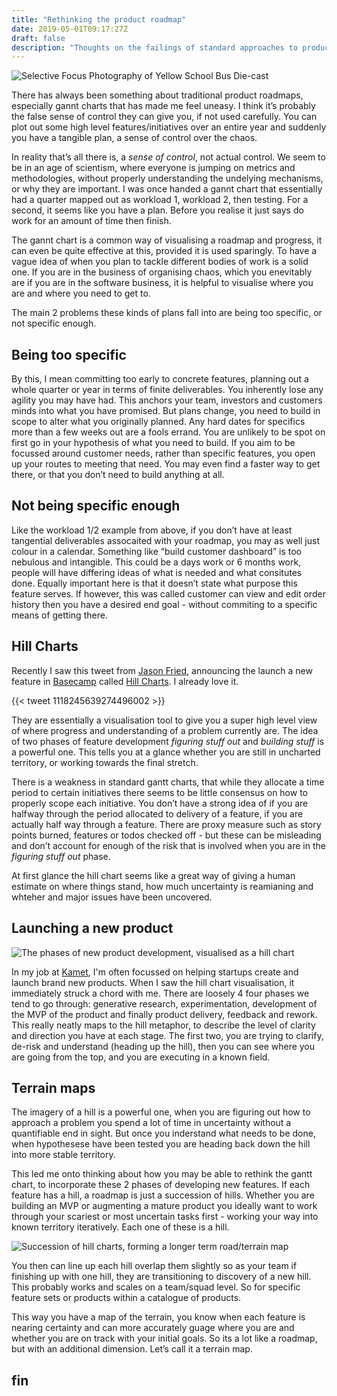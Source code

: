 ```yaml
---
title: "Rethinking the product roadmap"
date: 2019-05-01T09:17:27Z
draft: false
description: "Thoughts on the failings of standard approaches to product roadmaps and the potential of hill charts."
---
```


![Selective Focus Photography of Yellow School Bus Die-cast](/images/roadmap-camper.jpg)

There has always been something about traditional product roadmaps, especially gannt charts that has made me feel uneasy. I think it’s probably the false sense of control they can give you, if not used carefully. You can plot out some high level features/initiatives over an entire year and suddenly you have a tangible plan, a sense of control over the chaos.

In reality that’s all there is, a _sense of control_, not actual control. We seem to be in an age of scientism, where everyone is jumping on metrics and methodologies, without properly understanding the undelying mechanisms, or why they are important. I was once handed a gannt chart that essentially had a quarter mapped out as workload 1, workload 2, then testing. For a second, it seems like you have a plan. Before you realise it just says do work for an amount of time then finish.

The gannt chart is a common way of visualising a roadmap and progress, it can even be quite effective at this, provided it is used sparingly. To have a vague idea of when you plan to tackle different bodies of work is a solid one. If you are in the business of organising chaos, which you enevitably are if you are in the software business, it is helpful to visualise where you are and where you need to get to.

The main 2 problems these kinds of plans fall into are being too specific, or not specific enough.

## Being too specific

By this, I mean committing too early to concrete features, planning out a whole quarter or year in terms of finite deliverables. You inherently lose any agility you may have had. This anchors your team, investors and customers minds into what you have promised. But plans change, you need to build in scope to alter what you originally planned. Any hard dates for specifics more than a few weeks out are a fools errand. You are unlikely to be spot on first go in your hypothesis of what you need to build. If you aim to be focussed around customer needs, rather than specific features, you open up your routes to meeting that need. You may even find a faster way to get there, or that you don’t need to build anything at all.

## Not being specific enough

Like the workload 1/2 example from above, if you don’t have at least tangential deliverables assocaited with your roadmap, you may as well just colour in a calendar. Something like “build customer dashboard” is too nebulous and intangible. This could be a days work or 6 months work, people will have differing ideas of what is needed and what consitutes done. Equally important here is that it doesn’t state what purpose this feature serves. If however, this was called customer can view and edit order history then you have a desired end goal - without commiting to a specific means of getting there.

## Hill Charts

Recently I saw this tweet from [Jason Fried](https://twitter.com/jasonfried), announcing the launch a new feature in [Basecamp](https://basecamp.com/) called [Hill Charts](https://m.signalvnoise.com/new-in-basecamp-see-where-projects-really-stand-with-the-hill-chart/). I already love it.

{{< tweet 1118245639274496002 >}}

They are essentially a visualisation tool to give you a super high level view of where progress and understanding of a problem currently are. The idea of two phases of feature development _figuring stuff out_ and _building stuff_ is a powerful one. This tells you at a glance whether you are still in uncharted territory, or working towards the final stretch.

There is a weakness in standard gantt charts, that while they allocate a time period to certain initiatives there seems to be little consensus on how to properly scope each initiative. You don’t have a strong idea of if you are halfway through the period allocated to delivery of a feature, if you are actually half way through a feature. There are proxy measure such as story points burned, features or todos checked off - but these can be misleading and don’t account for enough of the risk that is involved when you are in the _figuring stuff out_ phase.

At first glance the hill chart seems like a great way of giving a human estimate on where things stand, how much uncertainty is reamianing and whteher and major issues have been uncovered.

## Launching a new product

![The phases of new product development, visualised as a hill chart](/images/hill-chart.jpg)

In my job at [Kamet](https://www.kametventures.com/), I'm often focussed on helping startups create and launch brand new products. When I saw the hill chart visualisation, it immediately struck a chord with me. There are loosely 4 four phases we tend to go through: generative research, experimentation, development of the MVP of the product and finally product delivery, feedback and rework. This really neatly maps to the hill metaphor, to describe the level of clarity and direction you have at each stage. The first two, you are trying to clarify, de-risk and understand (heading up the hill), then you can see where you are going from the top, and you are executing in a known field.

## Terrain maps

The imagery of a hill is a powerful one, when you are figuring out how to approach a problem you spend a lot of time in uncertainty without a quantifiable end in sight. But once you inderstand what needs to be done, when hypothesese have been tested you are heading back down the hill into more stable territory.

This led me onto thinking about how you may be able to rethink the gantt chart, to incorporate these 2 phases of developing new features. If each feature has a hill, a roadmap is just a succession of hills. Whether you are building an MVP or augmenting a mature product you ideally want to work through your scariest or most uncertain tasks first - working your way into known territory iteratively. Each one of these is a hill.

![Succession of hill charts, forming a longer term road/terrain map](/images/terrain-map.jpg)

You then can line up each hill overlap them slightly so as your team if finishing up with one hill, they are transitioning to discovery of a new hill. This probably works and scales on a team/squad level. So for specific feature sets or products within a catalogue of products.

This way you have a map of the terrain, you know when each feature is nearing certainty and can more accurately guage where you are and whether you are on track with your initial goals. So its a lot like a roadmap, but with an additional dimension. Let’s call it a terrain map.

## fin
